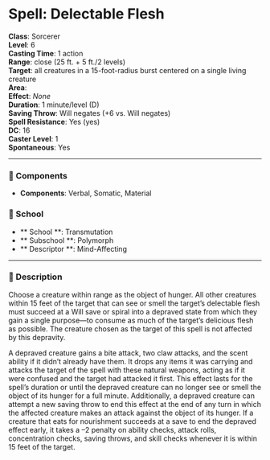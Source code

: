 
# Spell: Delectable Flesh
**Class**: Sorcerer  
**Level**: 6  
**Casting Time**: 1 action  
**Range**: close (25 ft. + 5 ft./2 levels)  
**Target**: all creatures in a 15-foot-radius burst centered on a single living creature  
**Area**:   
**Effect**: _None_  
**Duration**: 1 minute/level (D)  
**Saving Throw**: Will negates (+6 vs. Will negates)  
**Spell Resistance**: Yes (yes)  
**DC**: 16  
**Caster Level**: 1  
**Spontaneous**: Yes

---

### 🔮 Components
- **Components**: Verbal, Somatic, Material

### 🏫 School
- ** School **: Transmutation
- ** Subschool **: Polymorph
- ** Descriptor **: Mind-Affecting
---

### 📜 Description
Choose a creature within range as the object of hunger. All other creatures within 15 feet of the target that can see or smell the target’s delectable flesh must succeed at a Will save or spiral into a depraved state from which they gain a single purpose—to consume as much of the target’s delicious flesh as possible. The creature chosen as the target of this spell is not affected by this depravity.

A depraved creature gains a bite attack, two claw attacks, and the scent ability if it didn’t already have them. It drops any items it was carrying and attacks the target of the spell with these natural weapons, acting as if it were confused and the target had attacked it first. This effect lasts for the spell’s duration or until the depraved creature can no longer see or smell the object of its hunger for a full minute. Additionally, a depraved creature can attempt a new saving throw to end this effect at the end of any turn in which the affected creature makes an attack against the object of its hunger. If a creature that eats for nourishment succeeds at a save to end the depraved effect early, it takes a –2 penalty on ability checks, attack rolls, concentration checks, saving throws, and skill checks whenever it is within 15 feet of the target.
